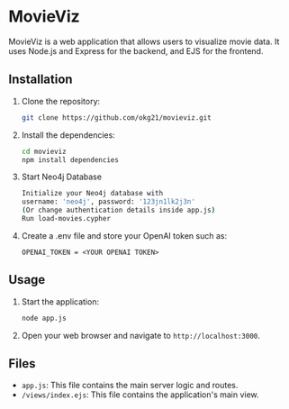 # MovieViz

MovieViz is a web application that allows users to visualize movie data. It uses Node.js and Express for the backend, and EJS for the frontend.

## Installation

1. Clone the repository:

    ```bash
    git clone https://github.com/okg21/movieviz.git
    ```

2. Install the dependencies:

    ```bash
    cd movieviz
    npm install dependencies
    ```
3. Start Neo4j Database
     ```bash
     Initialize your Neo4j database with
     username: 'neo4j', password: '123jn1lk2j3n'
     (Or change authentication details inside app.js)
     Run load-movies.cypher
     ```
4. Create a .env file and store your OpenAI token such as:
    ```
    OPENAI_TOKEN = <YOUR OPENAI TOKEN>
    ```
## Usage

1. Start the application:

    ```bash
    node app.js
    ```

2. Open your web browser and navigate to `http://localhost:3000`.

## Files

- `app.js`: This file contains the main server logic and routes.
- `/views/index.ejs`: This file contains the application's main view.
